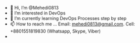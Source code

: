 - 👋 Hi, I’m @Mehedi0813
- 👀 I’m interested in DevOps 
- 🌱 I’m currently learning DevOps Processes step by step
- 📫 How to reach me ... Email: mehedi0813@gmail.com. Cell: +8801551819830 (Whatsapp, Skype, Viber)
-

<!---
Mehedi0813/Mehedi0813 is a ✨ special ✨ repository because its `README.md` (this file) appears on your GitHub profile.
You can click the Preview link to take a look at your changes.
--->

